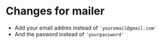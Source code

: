# Changes for mailer
- Add your email addres instead of ```'youremail@gmail.com'``` 
- And the pasword instead of ```'yourpassword'```
